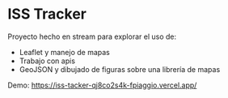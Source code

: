 # ISS Tracker

Proyecto hecho en stream para explorar el uso de:

* Leaflet y manejo de mapas
* Trabajo con apis
* GeoJSON y dibujado de figuras sobre una librería de mapas

Demo: https://iss-tacker-qj8co2s4k-fpiaggio.vercel.app/